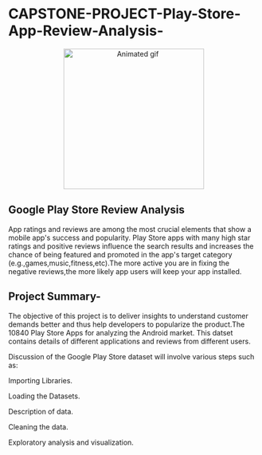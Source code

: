 # CAPSTONE-PROJECT-Play-Store-App-Review-Analysis-
<p align="center"> 
<img src="GIF/google play.gif" alt="Animated gif" height="282px">
</p>

## Google Play Store Review Analysis
App ratings and reviews are among the most crucial elements that show a mobile app's success and popularity. Play Store apps with many high star ratings and positive reviews influence the search results and increases the chance of being featured and promoted in the app's target category (e.g.,games,music,fitness,etc).The more active you are in fixing the negative reviews,the more likely app users will keep your app installed.

## Project Summary-
The objective of this project is to deliver insights to understand customer demands better and thus help developers to popularize the product.The 10840 Play Store Apps for analyzing the Android market. This datset contains details of different applications and reviews from different users.

Discussion of the Google Play Store dataset will involve various steps such as:

Importing Libraries.

Loading the Datasets.

Description of data.

Cleaning the data.

Exploratory analysis and visualization.
